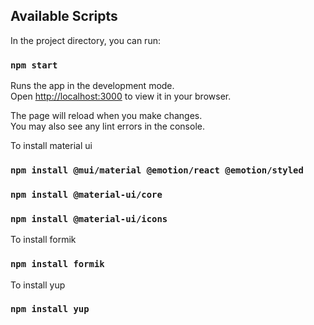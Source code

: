 ## Available Scripts

In the project directory, you can run:

### `npm start`

Runs the app in the development mode.\
Open [http://localhost:3000](http://localhost:3000) to view it in your browser.

The page will reload when you make changes.\
You may also see any lint errors in the console.

To install material ui
### `npm install @mui/material @emotion/react @emotion/styled`
### `npm install @material-ui/core`
### `npm install @material-ui/icons`

To install formik
### `npm install formik`

To install yup
### `npm install yup`